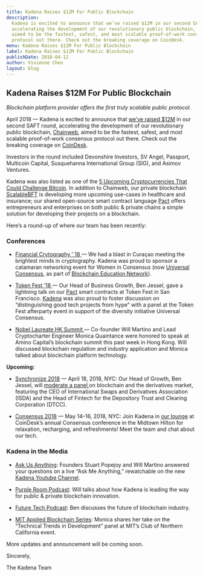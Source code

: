 ```yaml
---
title: Kadena Raises $12M For Public Blockchain
description:
  Kadena is excited to announce that we’ve raised $12M in our second SAFT round,
  accelerating the development of our revolutionary public blockchain, Chainweb,
  aimed to be the fastest, safest, and most scalable proof-of-work consensus
  protocol out there. Check out the breaking coverage on CoinDesk.
menu: Kadena Raises $12M For Public Blockchain
label: Kadena Raises $12M For Public Blockchain
publishDate: 2018-04-12
author: Vivienne Chen
layout: blog
---
```


## Kadena Raises $12M For Public Blockchain

_Blockchain platform provider offers the first truly scalable public protocol._

April 2018 — Kadena is excited to announce that
[we’ve raised $12M](https://www.prnewswire.com/news-releases/kadena-raises-12mm-from-devonshire-fidelity-sig-asimov-ventures-sv-angel-for-new-enterprise-grade-public-blockchain-300628720.html?tc=eml_cleartime)
in our second SAFT round, accelerating the development of our revolutionary
public blockchain, [Chainweb](http://kadena.io/#/public), aimed to be the
fastest, safest, and most scalable proof-of-work consensus protocol out there.
Check out the breaking coverage on
[CoinDesk](https://www.coindesk.com/blockchain-startup-kadena-raises-12-million-saft-sale/).

Investors in the round included Devonshire Investors, SV Angel, Passport,
Multicoin Capital, Susquehanna International Group (SIG), and Asimov Ventures.

Kadena was also listed as one of the
[5 Upcoming Cryptocurrencies That Could Challenge Bitcoin](https://www.techbullion.com/5-upcoming-cryptocurrencies-that-could-challenge-bitcoin/).
In addition to Chainweb, our private blockchain
[ScalableBFT](http://kadena.io/#/enterprise) is developing more upcoming
use-cases in healthcare and insurance; our shared open-source smart contract
language [Pact](http://kadena.io/#/pact) offers entrepreneurs and enterprises on
both public & private chains a simple solution for developing their projects on
a blockchain.

Here’s a round-up of where our team has been recently:

### Conferences

- [Financial Crytography ’ 18 ](https://fc18.ifca.ai/)— We had a blast in
  Curaçao meeting the brightest minds in cryptography. Kadena was proud to
  sponsor a catamaran networking event for Women in Consensus (now
  [Universal Consensus](http://universalconsensus.org), as part of
  [Blockchain Education Network](https://www.blockchainedu.org/)).

- [Token Fest ’18 ](http://tokenfest.io)— Our Head of Business Growth, Ben
  Jessel, gave a lightning talk on our [Pact](http://kadena.io/#/pact) smart
  contracts at Token Fest in San Francisco. [Kadena](http://kadena.io) was also
  proud to foster discussion on “distinguishing good tech projects from hype”
  with a panel at the Token Fest afterparty event in support of the diversity
  initiative Universal Consensus.

- [Nobel Laureate HK Summit ](https://hksummitglobalawardlaureate.splashthat.com/)—
  Co-founder Will Martino and Lead Cryptocharter Engineer Monica Quaintance were
  honored to speak at Amino Capital’s blockchain summit this past week in Hong
  Kong. Will discussed blockchain regulation and industry application and Monica
  talked about blockchain platform technology.

**Upcoming:**

- [Synchronize 2018](https://www.imn.org/investment-management/conference/Synchronize/)
  — April 18, 2018, NYC: Our Head of Growth, Ben Jessel, will
  [moderate a panel ](https://medium.com/kadena-io/synchronize-2018-blockchain-and-derivatives-panel-sneak-preview-7d6175b8a0de)on
  blockchain and the derivatives market, featuring the CEO of International
  Swaps and Derivatives Association (ISDA) and the Head of Fintech for the
  Depository Trust and Clearing Corporation (DTCC).

- [Consensus 2018](https://www.coindesk.com/events/consensus-2018/) — May 14–16,
  2018, NYC: Join Kadena in
  [our lounge](https://consensus2018.mapyourshow.com/7_0/floorplan/?hallID=E&selectedBooth=booth~Lincoln%20Suite)
  at CoinDesk’s annual Consensus conference in the Midtown Hilton for
  relaxation, recharging, and refreshments! Meet the team and chat about our
  tech.

### Kadena in the Media

- [Ask Us Anything](https://youtu.be/L7_XmtSpE1k): Founders Stuart Popejoy and
  Will Martino answered your questions on a live “Ask Me Anything,” rewatchable
  on the new
  [Kadena Youtube Channel](https://www.youtube.com/channel/UCB6-MaxD2hlcGLL70ukHotA).

- [Purple Room Podcast](https://soundcloud.com/user-410580088/s01e08-william-martino-ceo-of-kadena-llc):
  Will talks about how Kadena is leading the way for public & private blockchain
  innovation.

- [Future Tech Podcast](https://www.futuretechpodcast.com/podcasts/ben-jessel-head-business-growth-kadena/):
  Ben discusses the future of blockchain industry.

- [MIT Applied Blockchain Series](https://youtu.be/x9v6dosMGzI): Monica shares
  her take on the “Technical Trends in Development” panel at MIT’s Club of
  Northern California event.

More updates and announcement will be coming soon.

Sincerely,

The Kadena Team
